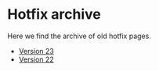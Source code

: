 # Hotfix archive

Here we find the archive of old hotfix pages.

- [Version 23](v23.md)
- [Version 22](v22.md)
